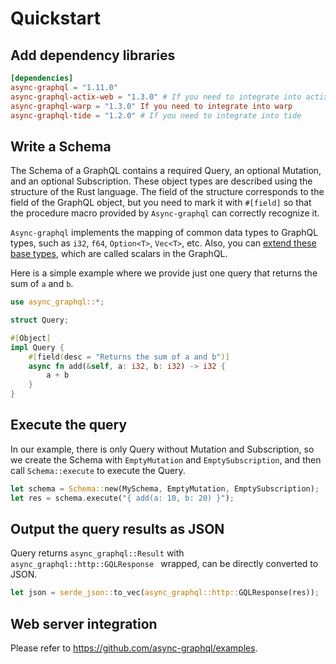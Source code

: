 # Quickstart

## Add dependency libraries

```toml
[dependencies]
async-graphql = "1.11.0"
async-graphql-actix-web = "1.3.0" # If you need to integrate into actix-web
async-graphql-warp = "1.3.0" If you need to integrate into warp
async-graphql-tide = "1.2.0" # If you need to integrate into tide
```

## Write a Schema

The Schema of a GraphQL contains a required Query, an optional Mutation, and an optional Subscription. These object types are described using the structure of the Rust language. The field of the structure corresponds to the field of the GraphQL object, but you need to mark it with `#[field]` so that the procedure macro provided by `Async-graphql` can correctly recognize it.

`Async-graphql` implements the mapping of common data types to GraphQL types, such as `i32`, `f64`, `Option<T>`, `Vec<T>`, etc. Also, you can [extend these base types](custom_scalars.md), which are called scalars in the GraphQL.

Here is a simple example where we provide just one query that returns the sum of `a` and `b`.

```rust
use async_graphql::*;

struct Query;

#[Object]
impl Query {
    #[field(desc = "Returns the sum of a and b")]
    async fn add(&self, a: i32, b: i32) -> i32 {
        a + b
    }
}

```

## Execute the query

In our example, there is only Query without Mutation and Subscription, so we create the Schema with `EmptyMutation` and `EmptySubscription`, and then call `Schema::execute` to execute the Query.

```rust
let schema = Schema::new(MySchema, EmptyMutation, EmptySubscription);
let res = schema.execute("{ add(a: 10, b: 20) }");
```

## Output the query results as JSON

Query returns `async_graphql::Result` with `async_graphql::http::GQLResponse ` wrapped, can be directly converted to JSON.

```rust
let json = serde_json::to_vec(async_graphql::http::GQLResponse(res));
```

## Web server integration

Please refer to https://github.com/async-graphql/examples.